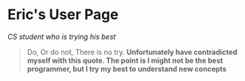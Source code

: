 # Eric's User Page
_CS student who is trying his best_
>Do, Or do not, There is no try.
__Unfortunately have contradicted myself with this quote. 
The point is I might not be the best programmer, but I try my best to understand new concepts__
